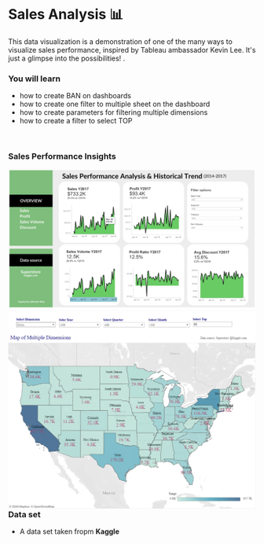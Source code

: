 <p>
  <h1 align="left"><b>Sales Analysis 📊 </b></h1>
<a align="left">This data visualization is a demonstration of one of the many ways to visualize sales performance, inspired by Tableau ambassador Kevin Lee. It's just a glimpse into the possibilities! </a>. 
</p>

### You will learn
-  how to create BAN on dashboards
-  how to create one filter to multiple sheet on the dashboard
-  how to create parameters for filtering multiple dimensions
-  how to create a filter to select TOP

  <br>

  
### Sales Performance Insights 
<a target="">
  <img align="left" alt="" src="https://github.com/DJJamsran/images/blob/main/dashboard_sales_analysis.png" width="1000"/>
</a>

 <br>
 
 <a target="">
  <img align="left" alt="" src="https://github.com/DJJamsran/images/blob/main/dashboard_sales_map1.png" width="1000"/>
</a>


  ### Data set
- A data set taken fropm **Kaggle** 
